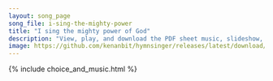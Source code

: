 ```yaml
---
layout: song_page
song_file: i-sing-the-mighty-power
title: "I sing the mighty power of God"
description: "View, play, and download the PDF sheet music, slideshow, and audio. Lyrics: I sing the mighty pow'r of God, that made the mountains rise, that spread the flowing seas abroad and built the lofty skies. I sing the wisdom that or... english theist 4part chords"
image: https://github.com/kenanbit/hymnsinger/releases/latest/download/i-sing-the-mighty-power-trad.png
---
```


{% include choice_and_music.html %}
